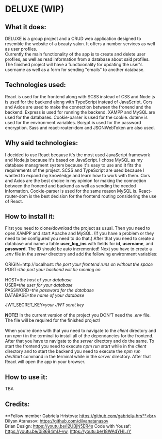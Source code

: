 # DELUXE (WIP)
## What it does:
DELUXE is a group project and a CRUD web application designed to resemble the website of a beauty salon. It offers a number services as well as user profiles.<br>
Currently the main functionality of the app is to create and delete user profiles, as well as read information from a database about said profiles. The finished project will have a functuionality for updating the user's username as well as a form for sending "emails" to another database.
## Technologies used:
React is used for the frontend along with SCSS instead of CSS and Node.js is used for the backend along with TypeScript instead of JavaScript. Cors and Axios are used to make the connection between the fronend and the backend. Express is used for running the backend. XAMPP and MySQL are used for the databases. Cookie-parser is used for the cookie. dotenv is used for the environment variables. Bcrypt is used for the password encryption. Sass and react-router-dom and JSONWebToken are also used.
## Why said technologies:
I decided to use React because it's the most used JavaScript framework and Node.js because it's based on JavaScript. I chose MySQL as my database managment system because it's easy to use and it fits the requirements of the project. SCSS and TypeScript are used because I wanted to expand my knowledge and learn how to work with them. Cors and Axios are the best choice in my opinion for making the conncetion between the fronend and backend as well as sending the needed information. Cookie-parser is used for the same reason MySQL is. React-router-dom is the best decision for the frontend routing considering the use of React.
## How to install it:
First you need to clone/download the project as usual. Then you need to open XAMPP and start Apache and MySQL. (If you have a problem or they need to be configured you need to do that.) After that you need to create a database and name a table **user_log_ins** with fields for **id**, **username**, and **password**. The ID should be auto incremented! Next you have to create a *.env* file in the *server* directory and add the following environment variables:<br>
<br>
ORIGIN=http://localhost: *the port your frontend runs on without the space*<br>
PORT=*the port your backend will be running on*<br>
<br>
HOST=*the host of your database*<br>
USER=*the user for your database*<br>
PASSWORD=*the password for the database*<br>
DATABASE=*the name of your database*<br>

JWT_SECRET_KEY=*your JWT scret key*<br>
<br>
**NOTE!** In the current version of the project you DON'T need the *.env* file. The file will be required for the finished project!<br>
<br>
When you're done with that you need to navigate to the *client* directory and run *npm i* in the terminal to install all of the dependancies for the frontend. After that you have to navigate to the *server* directory and do the same. To start the frontend you need to execute *npm run start* while in the *client* directory and to start the backend you need to execute the *npm run devStart* command in the terminal while in the *server* directory. After that React will open the app in your browser.
## How to use it:
TBA
## Credits:
**Fellow member Gabriela Hristova: https://github.com/gabriela-hrs**<br>
Dilyan Atanasov: https://github.com/dilyanatanasov<br>
Brian Design: https://youtu.be/I2UBjN5ER4s
Code with Yousaf: https://youtu.be/0i86B4mU-vw, https://youtu.be/18WAdYHILrY
